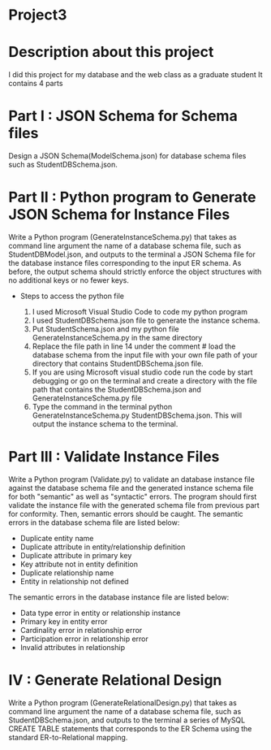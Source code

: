 # Project3

# Description about this project 
I did this project for my database and the web class as a graduate student 
It contains 4 parts

# Part I : JSON Schema for Schema files 

  Design a JSON Schema(ModelSchema.json) for database schema files such as StudentDBSchema.json.
  
# Part II : Python program to Generate JSON Schema for Instance Files

 Write a Python program (GenerateInstanceSchema.py) that takes as command line argument the name of a database schema file, such as StudentDBModel.json, and outputs to the terminal a JSON Schema file for the database instance files corresponding to the input ER schema. As before, the output schema should strictly enforce the object structures with no additional keys or no fewer keys.
 
  * Steps to access the python file 
  
    1. I used Microsoft Visual Studio Code to code my python program 
    2. I used StudentDBSchema.json file to generate the instance schema.
    3. Put StudentSchema.json and my python file GenerateInstanceSchema.py in the same directory
    4. Replace the file path in line 14 under the comment # load the database schema from the input file with your own file path of your directory that contains StudentDBSchema.json file.
    5. If you are using Microsoft visual studio code run the code by start debugging or go on the terminal and create a directory with the file path that contains the StudentDBSchema.json and GenerateInstanceSchema.py file
    6.  Type the command in the terminal python GenerateInstanceSchema.py  StudentDBSchema.json. This will output the instance schema to the terminal.

# Part III : Validate Instance Files

Write a Python program (Validate.py) to validate an database instance file against the database schema file and the generated instance schema file for both "semantic" as well as "syntactic" errors. The program should first validate the instance file with the generated schema file from previous part for conformity. Then, semantic errors should be caught. The semantic errors in the database schema file are listed below:

* Duplicate entity name
* Duplicate attribute in entity/relationship definition
* Duplicate attribute in primary key
* Key attribute not in entity definition
* Duplicate relationship name
* Entity in relationship not defined

The semantic errors in the database instance file are listed below:

* Data type error in entity or relationship instance
* Primary key in entity error
* Cardinality error in relationship error
* Participation error in relationship error
* Invalid attributes in relationship

# IV : Generate Relational Design

Write a Python program (GenerateRelationalDesign.py) that takes as command line argument the name of a database schema file, such as StudentDBSchema.json, and outputs to the terminal a series of MySQL CREATE TABLE statements that corresponds to the ER Schema using the standard ER-to-Relational mapping.
